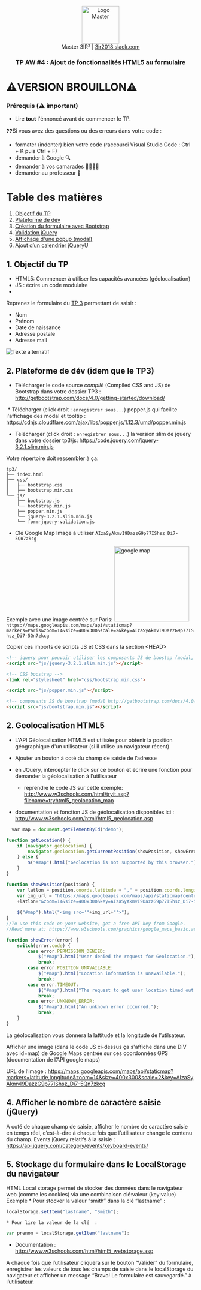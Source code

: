 <p align="center">
  <a href="https://3ir2018.slack.com">
     <img src="https://github.com/bilelz/tpaw2018/blob/master/galilee.png?raw=true" alt="Logo Master" width=100/>
  </a>  
  <br/>
  Master 3IR² | <a href="https://3ir2018.slack.com/messages/aw">3ir2018.slack.com</a>
<h3 align="center">TP AW #4 : 
Ajout de fonctionnalités HTML5 au formulaire
</h3>
<h1>⚠️VERSION BROUILLON⚠️</h1>
</p>

### Prérequis (⚠️ important)

* Lire **tout** l'énnoncé avant de commencer le TP.

❓❓Si vous avez des questions ou des erreurs dans votre code : 
* formater (indenter) bien votre code (raccourci Visual Studio Code : Ctrl + K puis Ctrl + F)
* demander à Google 🔍
* demander à vos camarades 👩‍🎓👨‍🎓
* demander au professeur 🙋

Table des matières
=================

  1. [Objectif du TP](#1-objectif-du-tp)
  2. [Plateforme de dév](#2-plateforme-de-dév)
  3. [Création du formulaire avec Bootstrap](#3-création-du-formulaire-avec-bootstrap)
  4. [Validation jQuery](#4-validation-jquery)
  5. [Affichage d'une popup (modal)](#5-affichage-dune-popup-modal)
  6. [Ajout d’un calendrier jQueryU](#6-ajout-dun-calendrier-jqueryui)
  
  
## 1. Objectif du TP
* HTML5: Commencer à utiliser les capacités avancées (géolocalisation)
* JS : écrire un code modulaire
* 



Reprenez le formulaire du [TP 3](../tp3/) permettant de saisir :
* Nom
* Prénom 
* Date de naissance
* Adresse postale
* Adresse mail

![Texte alternatif](https://raw.githubusercontent.com/bilelz/tpaw2018/master/tp3/image1.png "texte pour le titre, facultatif")   


## 2. Plateforme de dév (idem que le TP3)

  * Télécharger le code source *compilé* (Compiled CSS and JS) de Bootstrap dans votre dossier TP3 :    http://getbootstrap.com/docs/4.0/getting-started/download/

  * Télécharger (click droit : ```enregistrer sous...```) popper.js qui facilite l'affichage des modal et tooltip :
  https://cdnjs.cloudflare.com/ajax/libs/popper.js/1.12.3/umd/popper.min.js

  * Télécharger (click droit : ```enregistrer sous...```) la version slim de jquery dans votre dossier tp3/js: https://code.jquery.com/jquery-3.2.1.slim.min.js

Votre répertoire doit ressembler à ça:


```
tp3/
├── index.html
├── css/
│   ├── bootstrap.css
│   ├── bootstrap.min.css
└── js/
    ├── bootstrap.js
    └── bootstrap.min.js
    ├── popper.min.js
    └── jquery-3.2.1.slim.min.js   
    └── form-jquery-validation.js
```

* Clé Google Map Image à utiliser
```AIzaSyAkmvI9DazzG9p77IShsz_Di7-5Qn7zkcg```

Exemple avec une image centrée sur Paris: <a href="https://maps.googleapis.com/maps/api/staticmap?markers=Paris&zoom=14&size=400x300&scale=2&key=AIzaSyAkmvI9DazzG9p77IShsz_Di7-5Qn7zkcg">
<img src="https://maps.googleapis.com/maps/api/staticmap?markers=Paris&zoom=14&size=400x300&scale=2&key=AIzaSyAkmvI9DazzG9p77IShsz_Di7-5Qn7zkcg" alt='google map' width=200/>
</a><br/>
```https://maps.googleapis.com/maps/api/staticmap?markers=Paris&zoom=14&size=400x300&scale=2&key=AIzaSyAkmvI9DazzG9p77IShsz_Di7-5Qn7zkcg```

Copier ces imports de scripts JS et CSS dans la section \<HEAD\>

```html
<!-- jquery pour pouvoir utiliser les composants JS de boostap (modal, tooltip...) -->
<script src="js/jquery-3.2.1.slim.min.js"></script>

<!-- CSS boostrap -->
<link rel="stylesheet" href="css/bootstrap.min.css">

<script src="js/popper.min.js"></script>

<!-- composants JS de boostrap (modal http://getbootstrap.com/docs/4.0/components/modal/ , collapse...) -->
<script src="js/bootstrap.min.js"></script>
```

## 2. Geolocalisation HTML5
  * L'API Géolocalisation HTML5  est utilisée pour obtenir la position géographique d'un utilisateur (si il utilise un navigateur récent)
  * Ajouter un bouton à coté du champ de saisie de l’adresse 
  * en JQuery, intercepter le click sur ce bouton et écrire une fonction pour demander la géolocalisation à l’utilisateur
    * reprendre le code JS sur cette exemple: http://www.w3schools.com/html/tryit.asp?filename=tryhtml5_geolocation_map

  * documentation et fonction JS de géolocalisation disponibles ici : http://www.w3schools.com/html/html5_geolocation.asp
  
```javascript
  var map = document.getElementById("demo");

function getLocation() {
    if (navigator.geolocation) {
        navigator.geolocation.getCurrentPosition(showPosition, showError);
    } else {
        $("#map").html("Geolocation is not supported by this browser.");
    }
}

function showPosition(position) {
    var latlon = position.coords.latitude + "," + position.coords.longitude;
    var img_url = "https://maps.googleapis.com/maps/api/staticmap?center="
    +latlon+"&zoom=14&size=400x300&key=AIzaSyAkmvI9DazzG9p77IShsz_Di7-5Qn7zkcg";
    
    $("#map").html("<img src='"+img_url+"'>");
}
//To use this code on your website, get a free API key from Google.
//Read more at: https://www.w3schools.com/graphics/google_maps_basic.asp

function showError(error) {
    switch(error.code) {
        case error.PERMISSION_DENIED:
            $("#map").html("User denied the request for Geolocation.");
            break;
        case error.POSITION_UNAVAILABLE:
            $("#map").html("Location information is unavailable.");
            break;
        case error.TIMEOUT:
            $("#map").html("The request to get user location timed out.");
            break;
        case error.UNKNOWN_ERROR:
            $("#map").html("An unknown error occurred.");
            break;
    }
}
```

La géolocalisation vous donnera la lattitude et la longitude de l’utilsateur.

Afficher une image (dans le code JS ci-dessus ça s'affiche dans une DIV avec id=map) de Google Maps centrée sur ces coordonnées GPS (documentation de l’API google maps)

URL de l’image : https://maps.googleapis.com/maps/api/staticmap?markers=latitude,longitude&zoom=14&size=400x300&scale=2&key=AIzaSyAkmvI9DazzG9p77IShsz_Di7-5Qn7zkcg

## 4. Afficher le nombre de caractère saisie (jQuery)

A coté de chaque champ de saisie, afficher le nombre de caractère saisie en temps réel, c’est-à-dire à chaque fois que l’utilisateur change le contenu du champ.
Events jQuery relatifs à la saisie : https://api.jquery.com/category/events/keyboard-events/


## 5. Stockage du formulaire dans le LocalStorage du navigateur
HTML Local storage permet de stocker des données dans le navigateur web (comme les cookies) via une combinaison clé:valeur (key:value)
Exemple
	* Pour stocker la valeur “smith” dans la clé “lastname” :  
```js
localStorage.setItem("lastname", "Smith");
```
	* Pour lire la valeur de la clé  :
```js
var prenom = localStorage.getItem("lastname");
```

* Documentation : http://www.w3schools.com/html/html5_webstorage.asp

A chaque fois que l’utilisateur cliquera sur le bouton “Valider” du formulaire, enregistrer les valeurs de tous les champs de saisie dans le localStorage du navigateur et afficher un message “Bravo! Le formulaire est sauvegardé.” à l’utilisateur.


